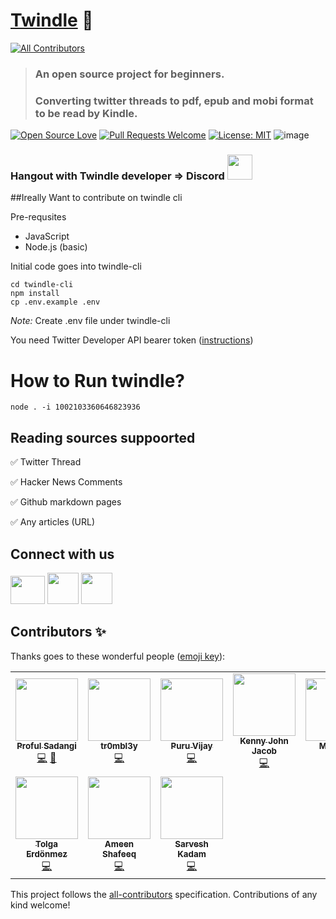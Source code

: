# [Twindle](https://twindle-co.github.io/twindle/.) 📖
<!-- ALL-CONTRIBUTORS-BADGE:START - Do not remove or modify this section -->
[![All Contributors](https://img.shields.io/badge/all_contributors-10-orange.svg?style=flat-square)](#contributors-)
<!-- ALL-CONTRIBUTORS-BADGE:END -->

> ### An open source project for beginners.
>
> ### Converting twitter threads to pdf, epub and mobi format to be read by Kindle.

[![Open Source Love](https://firstcontributions.github.io/open-source-badges/badges/open-source-v1/open-source.svg)](https://github.com/firstcontributions/open-source-badges) [![Pull Requests Welcome](https://img.shields.io/badge/PRs-welcome-brightgreen.svg?style=flat)](http://makeapullrequest.com)
[![License: MIT](https://img.shields.io/badge/License-MIT-yellow.svg)](https://opensource.org/licenses/MIT)
![image](https://visitor-badge.glitch.me/badge?page_id=Twindle-co.twindle)

### Hangout with Twindle developer => Discord [<img src='https://cdn.vox-cdn.com/thumbor/nU3aFhQTGn1z9ImiSHXkF0bnyLk=/0x0:1600x1600/1400x1400/filters:focal(659x770:915x1026):format(jpeg)/cdn.vox-cdn.com/uploads/chorus_image/image/56262027/discord_logo.0.jpg' height=40 width=40 />](https://discord.gg/jBj2zMR)


##Ireally Want to contribute on twindle cli

Pre-requsites

- JavaScript
- Node.js (basic)

Initial code goes into twindle-cli

```
cd twindle-cli
npm install
cp .env.example .env
```
*Note:* Create .env file under twindle-cli

You need Twitter Developer API bearer token ([instructions](https://github.com/twindle-co/twindle/wiki/Applying-for-Developer-Access-from-Twitter))

# How to Run twindle?
```
node . -i 1002103360646823936
```

## Reading sources suppoorted
✅ Twitter Thread

✅ Hacker News Comments

✅ Github markdown pages

✅ Any articles (URL)

## Connect with us

[<img src='https://www.creativefreedom.co.uk/wp-content/uploads/2017/06/Twitter-featured.png' height=45 width=55 />](https://twitter.com/twindleco)
[<img src ='https://encrypted-tbn0.gstatic.com/images?q=tbn%3AANd9GcQ342VRbRlgLDPviYYJgxfCVEHKmtuV8LIisA&usqp=CAU'  width=50 height=50 />](https://www.youtube.com/channel/UCKxUmbHq5P5pd5IyUiZ8MHA)
[<img src='https://cdn.vox-cdn.com/thumbor/nU3aFhQTGn1z9ImiSHXkF0bnyLk=/0x0:1600x1600/1400x1400/filters:focal(659x770:915x1026):format(jpeg)/cdn.vox-cdn.com/uploads/chorus_image/image/56262027/discord_logo.0.jpg' height=50 width=50 />](https://discord.gg/jBj2zMR)

## Contributors ✨

Thanks goes to these wonderful people ([emoji key](https://allcontributors.org/docs/en/emoji-key)):

<!-- ALL-CONTRIBUTORS-LIST:START - Do not remove or modify this section -->
<!-- prettier-ignore-start -->
<!-- markdownlint-disable -->
<table>
  <tr>
    <td align="center"><a href="https://github.com/proful"><img src="https://avatars2.githubusercontent.com/u/354596?v=4" width="100px;" alt=""/><br /><sub><b>Proful Sadangi</b></sub></a><br /><a href="https://github.com/twindle-co/twindle/commits?author=proful" title="Code">💻</a> <a href="#ideas-proful" title="Ideas, Planning, & Feedback">🤔</a></td>
    <td align="center"><a href="https://github.com/tr0mbl3y"><img src="https://avatars2.githubusercontent.com/u/72851843?v=4" width="100px;" alt=""/><br /><sub><b>tr0mbl3y</b></sub></a><br /><a href="https://github.com/twindle-co/twindle/commits?author=tr0mbl3y" title="Code">💻</a></td>
    <td align="center"><a href="https://puruvj.dev"><img src="https://avatars2.githubusercontent.com/u/47742487?v=4" width="100px;" alt=""/><br /><sub><b>Puru Vijay</b></sub></a><br /><a href="https://github.com/twindle-co/twindle/commits?author=PuruVJ" title="Code">💻</a></td>
    <td align="center"><a href="https://kennyj.me/"><img src="https://avatars1.githubusercontent.com/u/19240564?v=4" width="100px;" alt=""/><br /><sub><b>Kenny John Jacob</b></sub></a><br /><a href="https://github.com/twindle-co/twindle/commits?author=johnjacobkenny" title="Code">💻</a></td>
    <td align="center"><a href="https://github.com/Mira-Alf"><img src="https://avatars0.githubusercontent.com/u/64691316?v=4" width="100px;" alt=""/><br /><sub><b>Mira-Alf</b></sub></a><br /><a href="https://github.com/twindle-co/twindle/commits?author=Mira-Alf" title="Code">💻</a></td>
    <td align="center"><a href="https://www.developeratease.com/"><img src="https://avatars0.githubusercontent.com/u/37118877?v=4" width="100px;" alt=""/><br /><sub><b>Akshay Sharma</b></sub></a><br /><a href="https://github.com/twindle-co/twindle/commits?author=Akshay2996" title="Code">💻</a> <a href="#design-Akshay2996" title="Design">🎨</a></td>
    <td align="center"><a href="https://codepen.io/shekhar4nov"><img src="https://avatars0.githubusercontent.com/u/72906055?v=4" width="100px;" alt=""/><br /><sub><b>Shekhar Ranjan</b></sub></a><br /><a href="https://github.com/twindle-co/twindle/commits?author=shekhar10feb" title="Code">💻</a></td>
  </tr>
  <tr>
    <td align="center"><a href="http://tidible.app"><img src="https://avatars0.githubusercontent.com/u/45141388?v=4" width="100px;" alt=""/><br /><sub><b>Tolga Erdönmez</b></sub></a><br /><a href="https://github.com/twindle-co/twindle/commits?author=tolgaerdonmez" title="Code">💻</a></td>
    <td align="center"><a href="https://m.youtube.com/channel/UCKmIFs7rFKdTE6t1y8bKAHQ/videos"><img src="https://avatars0.githubusercontent.com/u/49345531?v=4" width="100px;" alt=""/><br /><sub><b>Ameen Shafeeq</b></sub></a><br /><a href="https://github.com/twindle-co/twindle/commits?author=UnevenCoder" title="Code">💻</a></td>
    <td align="center"><a href="https://www.sarveshkadam.com/"><img src="https://avatars1.githubusercontent.com/u/66166738?v=4" width="100px;" alt=""/><br /><sub><b>Sarvesh Kadam</b></sub></a><br /><a href="https://github.com/twindle-co/twindle/commits?author=SarveshKadam" title="Code">💻</a></td>
  </tr>
</table>

<!-- markdownlint-enable -->
<!-- prettier-ignore-end -->
<!-- ALL-CONTRIBUTORS-LIST:END -->

This project follows the [all-contributors](https://github.com/all-contributors/all-contributors) specification. Contributions of any kind welcome!
